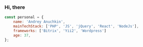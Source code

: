 ### Hi, there 

```js
const personal = {
	name: 'Andrey Anuchkin', 
	mainTechStack: ['PHP', 'JS', 'jQuery', 'React', 'NodeJs'],
	frameworks: ['Bitrix', 'Yii2', 'Wordpress']
	age: 37, 
}; 
```

<!--
**uniqcle/uniqcle** is a ✨ _special_ ✨ repository because its `README.md` (this file) appears on your GitHub profile.

Here are some ideas to get you started:

- 🔭 I’m currently working on ...
- 🌱 I’m currently learning ...
- 👯 I’m looking to collaborate on ...
- 🤔 I’m looking for help with ...
- 💬 Ask me about ...
- 📫 How to reach me: ...
- 😄 Pronouns: ...
-->
